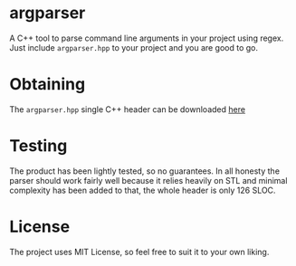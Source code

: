 # argparser

A C++ tool to parse command line arguments in your project using regex. Just
include `argparser.hpp` to your project and you are good to go.


# Obtaining

The `argparser.hpp` single C++ header can be downloaded [here]()


# Testing

The product has been lightly tested, so no guarantees. In all honesty the parser
should work fairly well because it relies heavily on STL and minimal complexity
has been added to that, the whole header is only 126 SLOC.


# License

The project uses MIT License, so feel free to suit it to your own liking.
